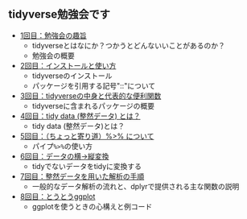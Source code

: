 ## tidyverse勉強会です

- [1回目：勉強会の趣旨](https://github.com/ichimomo/main/blob/master/tidyverse/day1.md)
  - tidyverseとはなにか？つかうとどんないいことがあるのか？
  - 勉強会の概要
- [2回目：インストールと使い方](https://github.com/ichimomo/main/blob/master/tidyverse/day2.md)
  - tidyverseのインストール
  - パッケージを引用する記号"::"について    
- [3回目：tidyverseの中身と代表的な便利関数](https://github.com/ichimomo/main/blob/master/tidyverse/day3.md)
  - tidyverseに含まれるパッケージの概要
- [4回目：tidy data (整然データ) とは？](https://github.com/ichimomo/main/blob/master/tidyverse/day4.md)
  - tidy data (整然データ)とは？
- [5回目：（ちょっと寄り道）%>% について](https://github.com/ichimomo/main/blob/master/tidyverse/day5.md)
  - パイプ`%>%`の使い方
- [6回目：データの横→縦変換](https://github.com/ichimomo/main/blob/master/tidyverse/day6.md)
  - tidyでないデータをtidyに変換する
- [7回目：整然データを用いた解析の手順](https://github.com/ichimomo/main/blob/master/tidyverse/day7.md)
  - 一般的なデータ解析の流れと、dplyrで提供される主な関数の説明
- [8回目：とうとうggplot](https://github.com/ichimomo/main/blob/master/tidyverse/day8.md)
  - ggplotを使うときの心構えと例コード

